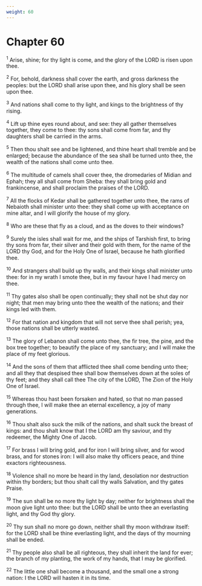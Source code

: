 ```yaml
---
weight: 60
---
```


# Chapter 60

<sup>1</sup> Arise, shine; for thy light is come, and the glory of the LORD is risen upon thee. 

<sup>2</sup> For, behold, darkness shall cover the earth, and gross darkness the peoples: but the LORD shall arise upon thee, and his glory shall be seen upon thee. 

<sup>3</sup> And nations shall come to thy light, and kings to the brightness of thy rising. 

<sup>4</sup> Lift up thine eyes round about, and see: they all gather themselves together, they come to thee: thy sons shall come from far, and thy daughters shall be carried in the arms. 

<sup>5</sup> Then thou shalt see and be lightened, and thine heart shall tremble and be enlarged; because the abundance of the sea shall be turned unto thee, the wealth of the nations shall come unto thee. 

<sup>6</sup> The multitude of camels shall cover thee, the dromedaries of Midian and Ephah; they all shall come from Sheba: they shall bring gold and frankincense, and shall proclaim the praises of the LORD. 

<sup>7</sup> All the flocks of Kedar shall be gathered together unto thee, the rams of Nebaioth shall minister unto thee: they shall come up with acceptance on mine altar, and I will glorify the house of my glory. 

<sup>8</sup> Who are these that fly as a cloud, and as the doves to their windows? 

<sup>9</sup> Surely the isles shall wait for me, and the ships of Tarshish first, to bring thy sons from far, their silver and their gold with them, for the name of the LORD thy God, and for the Holy One of Israel, because he hath glorified thee. 

<sup>10</sup> And strangers shall build up thy walls, and their kings shall minister unto thee: for in my wrath I smote thee, but in my favour have I had mercy on thee. 

<sup>11</sup> Thy gates also shall be open continually; they shall not be shut day nor night; that men may bring unto thee the wealth of the nations; and their kings led with them. 

<sup>12</sup> For that nation and kingdom that will not serve thee shall perish; yea, those nations shall be utterly wasted. 

<sup>13</sup> The glory of Lebanon shall come unto thee, the fir tree, the pine, and the box tree together; to beautify the place of my sanctuary; and I will make the place of my feet glorious. 

<sup>14</sup> And the sons of them that afflicted thee shall come bending unto thee; and all they that despised thee shall bow themselves down at the soles of thy feet; and they shall call thee The city of the LORD, The Zion of the Holy One of Israel. 

<sup>15</sup> Whereas thou hast been forsaken and hated, so that no man passed through thee, I will make thee an eternal excellency, a joy of many generations. 

<sup>16</sup> Thou shalt also suck the milk of the nations, and shalt suck the breast of kings: and thou shalt know that I the LORD am thy saviour, and thy redeemer, the Mighty One of Jacob. 

<sup>17</sup> For brass I will bring gold, and for iron I will bring silver, and for wood brass, and for stones iron: I will also make thy officers peace, and thine exactors righteousness. 

<sup>18</sup> Violence shall no more be heard in thy land, desolation nor destruction within thy borders; but thou shalt call thy walls Salvation, and thy gates Praise. 

<sup>19</sup> The sun shall be no more thy light by day; neither for brightness shall the moon give light unto thee: but the LORD shall be unto thee an everlasting light, and thy God thy glory. 

<sup>20</sup> Thy sun shall no more go down, neither shall thy moon withdraw itself: for the LORD shall be thine everlasting light, and the days of thy mourning shall be ended. 

<sup>21</sup> Thy people also shall be all righteous, they shall inherit the land for ever; the branch of my planting, the work of my hands, that I may be glorified. 

<sup>22</sup> The little one shall become a thousand, and the small one a strong nation: I the LORD will hasten it in its time. 


